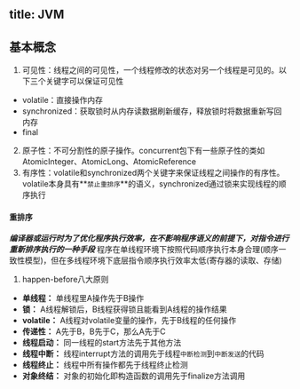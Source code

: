 title: JVM
---

## 基本概念
1. 可见性：线程之间的可见性，一个线程修改的状态对另一个线程是可见的。以下三个关键字可以保证可见性
  - volatile：直接操作内存
  - synchronized：获取锁时从内存读数据刷新缓存，释放锁时将数据重新写回内存
  - final
2. 原子性：不可分割性的原子操作。concurrent包下有一些原子性的类如AtomicInteger、AtomicLong、AtomicReference
3. 有序性：volatile和synchronized两个关键字来保证线程之间操作的有序性。volatile本身具有**`禁止重排序`**的语义，synchronized通过锁来实现线程的顺序执行

#### 重排序
***编译器或运行时为了优化程序执行效率，在不影响程序语义的前提下，对指令进行重新排序执行的一种手段***
程序在单线程环境下按照代码顺序执行本身合理(顺序一致性模型)，但在多线程环境下底层指令顺序执行效率太低(寄存器的读取、存储)

1. happen-before八大原则
  - **单线程：** 单线程里A操作先于B操作
  - **锁：** A线程解锁后，B线程获得锁且能看到A线程的操作结果
  - **volatile：** A线程对volatile变量的操作，先于B线程的任何操作
  - **传递性：** A先于B，B先于C，那么A先于C
  - **线程启动：** 同一线程的start方法先于其他方法
  - **线程中断：** 线程interrupt方法的调用先于线程`中断检测`到`中断发送`的代码
  - **线程终止：** 线程中所有操作都先于线程终止检测
  - **对象终结：** 对象的初始化即构造函数的调用先于finalize方法调用